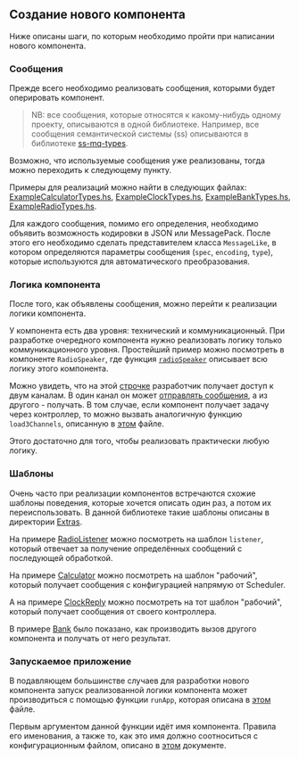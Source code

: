 ## Создание нового компонента

Ниже описаны шаги, по которым необходимо пройти при написании нового компонента.

### Сообщения

Прежде всего необходимо реализовать сообщения, которыми будет оперировать компонент.

> NB: все сообщения, которые относятся к какому-нибудь одному проекту, описываются в одной библиотеке.
> Например, все сообщения семантической системы (ss) описываются в библиотеке [ss-mq-types](https://github.com/biocad/ss-mq-types).

Возможно, что используемые сообщения уже реализованы, тогда можно переходить к следующему пункту.

Примеры для реализаций можно найти в следующих файлах: [ExampleCalculatorTypes.hs](../app/ExampleCalculatorTypes.hs), [ExampleClockTypes.hs](../app/ExampleClockTypes.hs), [ExampleBankTypes.hs](../app/ExampleBankTypes.hs), [ExampleRadioTypes.hs](../app/ExampleRadioTypes.hs).

Для каждого сообщения, помимо его определения, необходимо объявить возможность кодировки в JSON или MessagePack.
После этого его необходимо сделать представителем класса `MessageLike`, в котором определяются параметры сообщения (`spec`, `encoding`, `type`), которые используются для автоматического преобразования.

### Логика компонента

После того, как объявлены сообщения, можно перейти к реализации логики компонента.

У компонента есть два уровня: технический и коммуникационный.
При разработке очередного компонента нужно реализовать логику только коммуникационного уровня.
Простейший пример можно посмотреть в компоненте `RadioSpeaker`, где функция [`radioSpeaker`](https://github.com/biocad/mq-component-hs/blob/9e60091571ec089a830e7cf3c89de219c480cf3e/app/ExampleRadioSpeaker.hs#L21) описывает всю логику этого компонента.

Можно увидеть, что на этой [строчке](https://github.com/biocad/mq-component-hs/blob/9e60091571ec089a830e7cf3c89de219c480cf3e/app/ExampleRadioSpeaker.hs#L22) разработчик получает доступ к двум каналам.
В один канал он может [отправлять сообщения](https://github.com/biocad/mq-component-hs/blob/9e60091571ec089a830e7cf3c89de219c480cf3e/app/ExampleRadioSpeaker.hs#L27), а из другого - получать.
В том случае, если компонент получает задачу через контроллер, то можно вызвать аналогичную функцию `load3Channels`, описанную в [этом](../src/System/MQ/Component/Internal/Config.hs) файле.

Этого достаточно для того, чтобы реализовать практически любую логику.

### Шаблоны

Очень часто при реализации компонентов встречаются схожие шаблоны поведения, которые хочется описать один раз, а потом их переиспользовать.
В данной библиотеке такие шаблоны описаны в директории [Extras](../src/System/MQ/Component/Extras/Template).

На примере [RadioListener](../app/ExampleRadioListener.hs) можно посмотреть на шаблон `listener`, который отвечает за получение определённых сообщений с последующей обработкой.

На примере [Calculator](../app/ExampleCalculator.hs) можно посмотреть на шаблон "рабочий", который получает сообщения с конфигурацией напрямую от Scheduler.

А на примере [ClockReply](../app/ExampleClockReply.hs) можно посмотреть на тот шаблон "рабочий", который получает сообщения от своего контроллера.

В примере [Bank](../app/ExampleBank.hs) было показано, как производить вызов другого компонента и получать от него результат.

### Запускаемое приложение

В подавляющем большинстве случаев для разработки нового компонента запуск реализованной логики компонента может производиться с помощью функции `runApp`, которая описана в [этом](../src/System/MQ/Component/Internal/App.hs) файле.

Первым аргументом данной функции идёт имя компонента.
Правила его именования, а также то, как это имя должно соотноситься с конфигурационным файлом, описано в [этом](https://github.com/ozzzzz/mq/blob/develop/doc/ConfigJson.md) документе.
